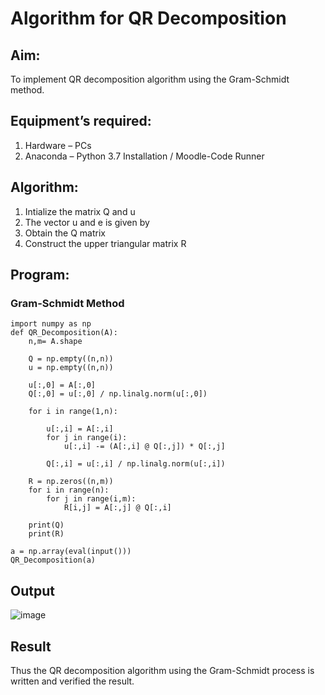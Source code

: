 # Algorithm for QR Decomposition
## Aim:
To implement QR decomposition algorithm using the Gram-Schmidt method.
## Equipment’s required:
1.	Hardware – PCs
2.	Anaconda – Python 3.7 Installation / Moodle-Code Runner
## Algorithm:
1.	Intialize the matrix Q and u
2.	The vector u and e is given by
3.	Obtain the Q matrix   
4.	Construct the upper triangular matrix R
## Program:
### Gram-Schmidt Method
```
import numpy as np
def QR_Decomposition(A):
    n,m= A.shape 
    
    Q = np.empty((n,n))
    u = np.empty((n,n))
    
    u[:,0] = A[:,0]
    Q[:,0] = u[:,0] / np.linalg.norm(u[:,0])
    
    for i in range(1,n):
        
        u[:,i] = A[:,i]
        for j in range(i):
            u[:,i] -= (A[:,i] @ Q[:,j]) * Q[:,j]
            
        Q[:,i] = u[:,i] / np.linalg.norm(u[:,i])
        
    R = np.zeros((n,m))
    for i in range(n):
        for j in range(i,m):
            R[i,j] = A[:,j] @ Q[:,i]
            
    print(Q)
    print(R)
    
a = np.array(eval(input()))
QR_Decomposition(a)

```

## Output
![image](https://github.com/Harish2404lll/QRdecomposition/assets/141472096/dd47564d-9e67-42f7-b8a9-0c08c4ddce70)


## Result
Thus the QR decomposition algorithm using the Gram-Schmidt process is written and verified the result.
